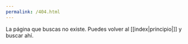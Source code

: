 ```yaml
---
permalink: /404.html
---
```


La página que buscas no existe. 
Puedes volver al [[index|principio|]] y buscar ahí.


